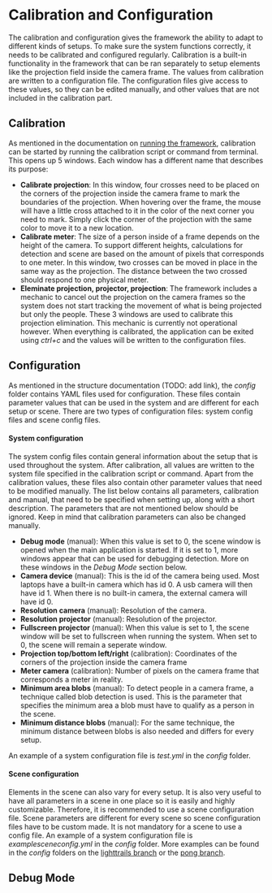 # Calibration and Configuration
The calibration and configuration gives the framework the ability to adapt to different kinds of setups. To make sure the system functions correctly, it needs to be calibrated and configured regularly. Calibration is a built-in functionality in the framework that can be ran separately to setup elements like the projection field inside the camera frame. The values from calibration are written to a configuration file. The configuration files give access to these values, so they can be edited manually, and other values that are not included in the calibration part. 

## Calibration
As mentioned in the documentation on [running the framework](https://github.com/Mari3/ICA/blob/master/Documentation/InstallBuildRun.md), calibration can be started by running the calibration script or command from terminal. This opens up 5 windows. Each window has a different name that describes its purpose:
- **Calibrate projection**: In this window, four crosses need to be placed on the corners of the projection inside the camera frame to mark the boundaries of the projection. When hovering over the frame, the mouse will have a little cross attached to it in the color of the next corner you need to mark. Simply click the corner of the projection with the same color to move it to a new location.
- **Calibrate meter**: The size of a person inside of a frame depends on the height of the camera. To support different heights, calculations for detection and scene are based on the amount of pixels that corresponds to one meter. In this window, two crosses can be moved in place in the same way as the projection. The distance between the two crossed should respond to one physical meter.
- **Eleminate projection, projector, projection**: The framework includes a mechanic to cancel out the projection on the camera frames so the system does not start tracking the movement of what is being projected but only the people. These 3 windows are used to calibrate this projection elimination. This mechanic is currently not operational however.
When everything is calibrated, the application can be exited using *ctrl+c* and the values will be written to the configuration files.

## Configuration
As mentioned in the structure documentation (TODO: add link), the *config* folder contains YAML files used for configuration. These files contain parameter values that can be used in the system and are different for each setup or scene. There are two types of configuration files: system config files and scene config files.

#### System configuration
The system config files contain general information about the setup that is used throughout the system. After calibration, all values are written to the system file specified in the calibration script or command. Apart from the calibration values, these files also contain other parameter values that need to be modified manually. The list below contains all parameters, calibration and manual, that need to be specified when setting up, along with a short description. The parameters that are not mentioned below should be ignored. Keep in mind that calibration parameters can also be changed manually.
- **Debug mode** (manual): When this value is set to 0, the scene window is opened when the main application is started. If it is set to 1, more windows appear that can be used for debugging detection. More on these windows in the *Debug Mode* section below.
- **Camera device** (manual): This is the id of the camera being used. Most laptops have a built-in camera which has id 0. A usb camera will then have id 1. When there is no built-in camera, the external camera will have id 0.
- **Resolution camera** (manual): Resolution of the camera.
- **Resolution projector** (manual): Resolution of the projector.
- **Fullscreen projector** (manual): When this value is set to 1, the scene window will be set to fullscreen when running the system. When set to 0, the scene will remain a seperate window.
- **Projection top/bottom left/right** (calibration): Coordinates of the corners of the projection inside the camera frame
- **Meter camera** (calibration): Number of pixels on the camera frame that corresponds a meter in reality.
- **Minimum area blobs** (manual): To detect people in a camera frame, a technique called blob detection is used. This is the parameter that specifies the minimum area a blob must have to qualify as a person in the scene.
- **Minimum distance blobs** (manual): For the same technique, the minimum distance between blobs is also needed and differs for every setup.

An example of a system configuration file is *test.yml* in the *config* folder.

#### Scene configuration
Elements in the scene can also vary for every setup. It is also very useful to have all parameters in a scene in one place so it is easily and highly customizable. Therefore, it is recommended to use a scene configuration file. Scene parameters are different for every scene so scene configuration files have to be custom made. It is not mandatory for a scene to use a config file. An example of a system configuration file is *examplesceneconfig.yml* in the *config* folder. More examples can be found in the *config* folders on the [lighttrails branch](https://github.com/Mari3/ICA/tree/lighttrails) or the [pong branch](https://github.com/Mari3/ICA/tree/pong).

## Debug Mode
